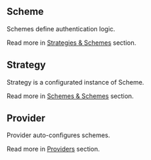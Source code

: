## Scheme

Schemes define authentication logic.

Read more in [Strategies & Schemes](./schemes/README.md) section.

## Strategy

Strategy is a configurated instance of Scheme.

Read more in [Schemes & Schemes](./schemes/README.md) section.

## Provider

Provider auto-configures schemes.

Read more in [Providers](./providers/README.md) section.
